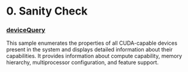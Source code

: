 # 0. Sanity Check

### [deviceQuery](./deviceQuery/)
This sample enumerates the properties of all CUDA-capable devices present in the system and displays detailed information about their capabilities. It provides information about compute capability, memory hierarchy, multiprocessor configuration, and feature support.